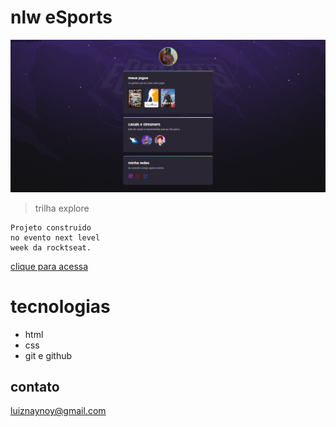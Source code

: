 # nlw eSports

![preview](./.github/preview.png)

 > trilha explore

    Projeto construido
    no evento next level 
    week da rocktseat.

[clique para acessa](https://luizhenrique004.github.io/NLW/)

# tecnologias
- html
- css
- git e github

## contato
luiznaynoy@gmail.com
